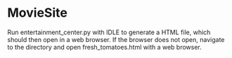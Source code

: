 # MovieSite
Run entertainment_center.py with IDLE to generate a HTML file, which should then open in a web browser. If the browser does not open, navigate to the directory and open fresh_tomatoes.html with a web browser.
